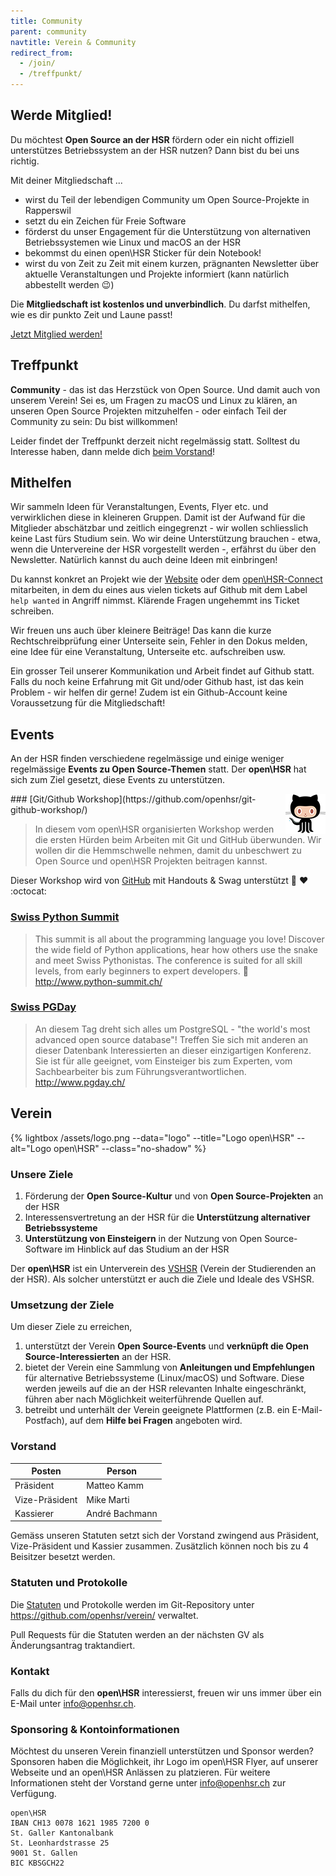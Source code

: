 ```yaml
---
title: Community
parent: community
navtitle: Verein & Community
redirect_from:
  - /join/
  - /treffpunkt/
---
```


## Werde Mitglied!

Du möchtest **Open Source an der HSR** fördern oder ein nicht offiziell unterstützes Betriebssystem an der HSR nutzen?
Dann bist du bei uns richtig.

Mit deiner Mitgliedschaft ...

* wirst du Teil der lebendigen Community um Open Source-Projekte in Rapperswil
* setzt du ein Zeichen für Freie Software
* förderst du unser Engagement für die Unterstützung von alternativen Betriebssystemen wie Linux und macOS an der HSR
* bekommst du einen open\HSR Sticker für dein Notebook!
* wirst du von Zeit zu Zeit mit einem kurzen, prägnanten Newsletter über aktuelle Veranstaltungen und Projekte informiert (kann natürlich abbestellt werden :wink:)

Die **Mitgliedschaft ist kostenlos und unverbindlich**. Du darfst mithelfen, wie es dir punkto Zeit und Laune passt!

<a href="mailto:info@openhsr.ch?subject=Mitglied%20werden&body=Hallo%20Zusammen!%0A%0AIch%20w%C3%BCrde%20gerne%20Mitglied%20im%20open%5CHSR%20werden!%0A%0AMein%20Github%20Benutzername%20lautet%20%5BGITHUB%20Benutzername%5D.%0A%5BFalls%20du%20keinen%20Github%20Account%20hast%2C%20kannst%20du%20diesen%20Absatz%20l%C3%B6schen%5D%0A%0ALiebe%20Gr%C3%BCsse%2C%0A%5BNAME%5D" class="button">Jetzt Mitglied werden!</a>

## Treffpunkt
**Community** - das ist das Herzstück von Open Source. Und damit auch von unserem Verein! Sei es, um Fragen zu macOS und Linux zu klären, an unseren Open Source Projekten mitzuhelfen - oder einfach Teil der Community zu sein: Du bist willkommen!

Leider findet der Treffpunkt derzeit nicht regelmässig statt. Solltest du Interesse haben, dann melde dich [beim Vorstand](mailto:info@openhsr.ch)!



## Mithelfen

Wir sammeln Ideen für Veranstaltungen, Events, Flyer etc. und verwirklichen diese in kleineren Gruppen. Damit ist der Aufwand für die Mitglieder abschätzbar und zeitlich eingegrenzt - wir wollen schliesslich keine Last fürs Studium sein. Wo wir deine Unterstützung brauchen - etwa, wenn die Untervereine der HSR vorgestellt werden -, erfährst du über den Newsletter. Natürlich kannst du auch deine Ideen mit einbringen!

Du kannst konkret an Projekt wie der [Website](https://github.com/openhsr/www.openhsr.ch/issues) oder dem [open\HSR-Connect](https://github.com/openhsr/connect/issues) mitarbeiten, in dem du eines aus vielen tickets auf Github mit dem Label `help wanted` in Angriff nimmst. Klärende Fragen ungehemmt ins Ticket schreiben.

Wir freuen uns auch über kleinere Beiträge! Das kann die kurze Rechtschreibprüfung einer Unterseite sein, Fehler in den Dokus melden, eine Idee für eine Veranstaltung, Unterseite etc. aufschreiben usw.

Ein grosser Teil unserer Kommunikation und Arbeit findet auf Github statt. Falls du noch keine Erfahrung mit Git und/oder Github hast, ist das kein Problem - wir helfen dir gerne! Zudem ist ein Github-Account keine Voraussetzung für die Mitgliedschaft!


## Events

An der HSR finden verschiedene regelmässige und einige weniger regelmässige **Events zu Open Source-Themen** statt.
Der **open\HSR** hat sich zum Ziel gesetzt, diese Events zu unterstützen.

<img src="/assets/emoji/octocat.png" style="float: right; box-shadow: none;" />
### [Git/Github Workshop](https://github.com/openhsr/git-github-workshop/)

> In diesem vom open\HSR organisierten Workshop werden die ersten Hürden beim Arbeiten mit Git und GitHub überwunden. Wir wollen dir die Hemmschwelle nehmen, damit du unbeschwert zu Open Source und open\HSR Projekten beitragen kannst.

Dieser Workshop wird von [GitHub](https://github.com/) mit Handouts & Swag unterstützt :tada: :heart: :octocat:


### [Swiss Python Summit](http://www.python-summit.ch/)

> This summit is all about the programming language you love! Discover the wide field of Python applications, hear how others use the snake and meet Swiss Pythonistas. The conference is suited for all skill levels, from early beginners to expert developers.
:snake: <http://www.python-summit.ch/>

### [Swiss PGDay](http://www.pgday.ch/)
> An diesem Tag dreht sich alles um PostgreSQL - "the world's most advanced open source database"!
> Treffen Sie sich mit anderen an dieser Datenbank Interessierten an dieser einzigartigen Konferenz. Sie ist für alle geeignet, vom Einsteiger bis zum Experten, vom Sachbearbeiter bis zum Führungsverantwortlichen.
<http://www.pgday.ch/>

## Verein

{% lightbox /assets/logo.png --data="logo" --title="Logo open\HSR" --alt="Logo open\HSR" --class="no-shadow" %}

### Unsere Ziele

1. Förderung der **Open Source-Kultur** und von **Open Source-Projekten** an der HSR
2. Interessensvertretung an der HSR für die **Unterstützung alternativer Betriebssysteme**
3. **Unterstützung von Einsteigern** in der Nutzung von Open Source-Software im Hinblick auf das Studium an der HSR

Der **open\HSR** ist ein Unterverein des [VSHSR](https://www.vshsr.ch/) (Verein der Studierenden an der HSR).
Als solcher unterstützt er auch die Ziele und Ideale des VSHSR.


### Umsetzung der Ziele

Um dieser Ziele zu erreichen,

1. unterstützt der Verein **Open Source-Events** und **verknüpft die Open Source-Interessierten** an der HSR.
2. bietet der Verein eine Sammlung von **Anleitungen und Empfehlungen** für alternative Betriebssysteme (Linux/macOS) und Software.
   Diese werden jeweils auf die an der HSR relevanten Inhalte eingeschränkt, führen aber nach Möglichkeit weiterführende Quellen auf.
3. betreibt und unterhält der Verein geeignete Plattformen (z.B. ein E-Mail-Postfach), auf dem **Hilfe bei Fragen** angeboten wird.


### Vorstand

Posten | Person
------ | ------
Präsident | Matteo Kamm
Vize-Präsident | Mike Marti
Kassierer | André Bachmann

Gemäss unseren Statuten setzt sich der Vorstand zwingend aus Präsident, Vize-Präsident und Kassier zusammen.
Zusätzlich können noch bis zu 4 Beisitzer besetzt werden.

### Statuten und Protokolle

Die [Statuten](https://raw.githubusercontent.com/openhsr/verein/master/statuten/statuten.pdf) und Protokolle werden im Git-Repository unter <https://github.com/openhsr/verein/> verwaltet.

Pull Requests für die Statuten werden an der nächsten GV als Änderungsantrag traktandiert.

### Kontakt

Falls du dich für den **open\HSR** interessierst, freuen wir uns immer über ein E-Mail unter <info@openhsr.ch>.

### Sponsoring & Kontoinformationen

Möchtest du unseren Verein finanziell unterstützen und Sponsor werden? Sponsoren haben die Möglichkeit, ihr Logo im open\HSR Flyer, auf unserer Webseite und an open\HSR Anlässen zu platzieren. Für weitere Informationen steht der Vorstand gerne unter <info@openhsr.ch> zur Verfügung.

```
open\HSR
IBAN CH13 0078 1621 1985 7200 0
St. Galler Kantonalbank
St. Leonhardstrasse 25
9001 St. Gallen
BIC KBSGCH22
```
